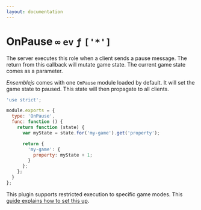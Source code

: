 ```yaml
---
layout: documentation
---
```


# OnPause `∞` `ev` `ƒ` `['*']`
The server executes this role when a client sends a pause message. The return from this callback will mutate game state. The current game state comes as a parameter.

*Ensemblejs* comes with one `OnPause` module loaded by default. It will set the game state to paused. This state will then propagate to all clients.

~~~javascript
'use strict';

module.exports = {
  type: 'OnPause',
  func: function () {
    return function (state) {
      var myState = state.for('my-game').get('property');

      return {
        'my-game': {
          property: myState + 1;
        }
      };
    };
  }
};
~~~

This plugin supports restricted execution to specific game modes. This [guide explains how to set this up](/website/docs/guides/restricted-execution.html).